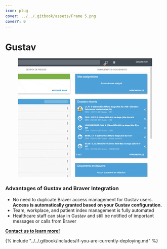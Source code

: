 ```yaml
---
icon: plug
cover: ../../.gitbook/assets/Frame 5.png
coverY: 0
---
```


# Gustav

<figure><img src="../../.gitbook/assets/CleanShot 2025-01-09 at 21.50.42 (1).gif" alt=""><figcaption></figcaption></figure>

### Advantages of Gustav and Braver Integration

* No need to duplicate Braver access management for Gustav users. **Access is automatically granted based on your Gustav configuration.**
* Team, workplace, and patient index management is fully automated
* Healthcare staff can stay in Gustav and still be notified of important messages or calls from Braver

[**Contact us to learn more!**](https://braverhealth.typeform.com/to/D8CEMzqZ?typeform-source=support-en.braver.net)

{% include "../../.gitbook/includes/if-you-are-currently-deploying.md" %}
